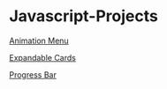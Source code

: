 # Javascript-Projects
<a href="https://banugungor.github.io/Javascript-Projects/Animation%20Menu/" rel="nofollow">Animation Menu</a>

<a href="https://banugungor.github.io/Javascript-Projects/Expandable%20Cards/" rel="nofollow">Expandable Cards</a>

<a href="https://banugungor.github.io/Javascript-Projects/Progress%20Bar/" rel="nofollow">Progress Bar</a>
